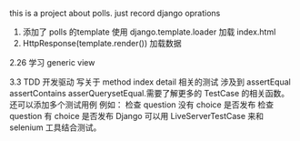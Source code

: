 this is a project about polls.
just record django oprations

1. 添加了 polls 的template 使用 django.template.loader 加载 index.html
2. HttpResponse(template.render()) 加载数据

2.26
学习 generic view 

3.3
TDD 开发驱动
写关于 method index detail 相关的测试
涉及到 assertEqual assertContains asserQuerysetEqual.需要了解更多的 TestCase 的相关函数。
还可以添加多个测试用例
例如：
检查 question 没有 choice 是否发布
检查 question 有 choice 是否发布
Django 可以用 LiveServerTestCase 来和selenium 工具结合测试。

